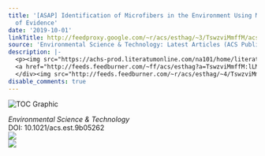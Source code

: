 ```yaml
---
title: '[ASAP] Identification of Microfibers in the Environment Using Multiple Lines
  of Evidence'
date: '2019-10-01'
linkTitle: http://feedproxy.google.com/~r/acs/esthag/~3/TswzviMmffM/acs.est.9b05262
source: 'Environmental Science & Technology: Latest Articles (ACS Publications)'
description: |-
  <p><img src="https://achs-prod.literatumonline.com/na101/home/literatum/publisher/achs/journals/content/esthag/0/esthag.ahead-of-print/acs.est.9b05262/20190930/images/medium/es9b05262_0005.gif" alt="TOC Graphic"/></p><div><cite>Environmental Science & Technology</cite></div><div>DOI: 10.1021/acs.est.9b05262</div><div class="feedflare">
  <a href="http://feeds.feedburner.com/~ff/acs/esthag?a=TswzviMmffM:lLM6d6Mv5w8:yIl2AUoC8zA"><img src="http://feeds.feedburner.com/~ff/acs/esthag?d=yIl2AUoC8zA" border="0"></img></a>
  </div><img src="http://feeds.feedburner.com/~r/acs/esthag/~4/TswzviMmffM" ...
disable_comments: true
---
```

<p><img src="https://achs-prod.literatumonline.com/na101/home/literatum/publisher/achs/journals/content/esthag/0/esthag.ahead-of-print/acs.est.9b05262/20190930/images/medium/es9b05262_0005.gif" alt="TOC Graphic"/></p><div><cite>Environmental Science & Technology</cite></div><div>DOI: 10.1021/acs.est.9b05262</div><div class="feedflare">
<a href="http://feeds.feedburner.com/~ff/acs/esthag?a=TswzviMmffM:lLM6d6Mv5w8:yIl2AUoC8zA"><img src="http://feeds.feedburner.com/~ff/acs/esthag?d=yIl2AUoC8zA" border="0"></img></a>
</div><img src="http://feeds.feedburner.com/~r/acs/esthag/~4/TswzviMmffM" ...